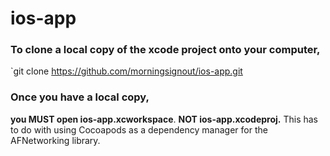 # ios-app

### To clone a local copy of the xcode project onto your computer,
`git clone https://github.com/morningsignout/ios-app.git

### Once you have a local copy, 
**you MUST open ios-app.xcworkspace**. **NOT ios-app.xcodeproj.** This has to do with using Cocoapods as a dependency manager for the AFNetworking library.